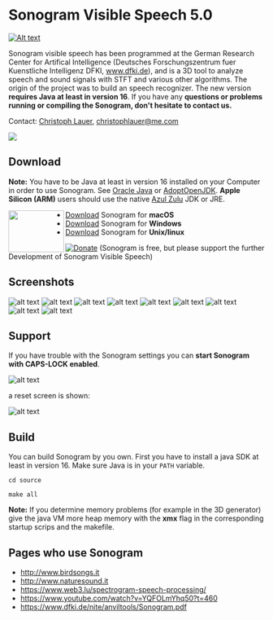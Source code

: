 # Sonogram Visible Speech 5.0
[![Alt text](images/Splash.png)](https://youtu.be/jDCRvBTwXuE)

Sonogram visible speech has been programmed at the German Research Center for Artifical Intelligence  (Deutsches Forschungszentrum fuer Kuenstliche Intelligenz DFKI, www.dfki.de), and is a 3D tool to analyze speech and sound signals with STFT and various other algorithms. The origin of the project was to build an speech recognizer. The new version **requires Java at least in version 16**. If you have any **questions or problems running or compiling the Sonogram, don't hesitate to contact us.**

Contact: [Christoph Lauer](https://christoph-lauer.github.io), christophlauer@me.com

![](https://komarev.com/ghpvc/?username=Christoph-Lauer&color=blue&label=Page+Views)

## Download
**Note:** You have to be Java at least in version 16 installed on your Computer in order to use Sonogram. See [Oracle Java](https://www.oracle.com/java/technologies/javase-jdk16-downloads.html) or [AdoptOpenJDK](https://adoptopenjdk.net). __Apple Silicon (ARM)__ users should use the native [Azul Zulu](https://www.azul.com/downloads/) JDK or JRE. 

<img align="left" width="109" height="82" padding="10" src="images/SonogramIcon.png">

* [Download](https://github.com/Christoph-Lauer/Sonogram/releases/download/v5.0/SonogramMacOS.zip) Sonogram for **macOS**
* [Download](https://github.com/Christoph-Lauer/Sonogram/releases/download/v5.0/SonogramWindows.zip) Sonogram for **Windows**
* [Download](https://github.com/Christoph-Lauer/Sonogram/releases/download/v5.0/SonogramUnix.zip) Sonogram for **Unix/linux**

[![Donate](https://img.shields.io/badge/Donate-PayPal-green.svg)](https://www.paypal.com/cgi-bin/webscr?cmd=_s-xclick&hosted_button_id=NJ7YC6GJT5QJA) (Sonogram is free, but please support the further Development of Sonogram Visible Speech)

## Screenshots
![alt text](images/1.png)
![alt text](images/2.png)
![alt text](images/6.png)
![alt text](images/3.png)
![alt text](images/4.png)
![alt text](images/5.png)
![alt text](images/7.png)
![alt text](images/8.png)
![alt text](images/9.gif)

## Support
If you have trouble with the Sonogram settings you can **start Sonogram with CAPS-LOCK enabled**.

![alt text](images/cl1.jpeg)                 

a reset screen is shown:

![alt text](images/cl2.png)                 


## Build
You can build Sonogram by you own. First you have to install a java SDK at least in version 16. Make sure Java is in your `PATH` variable.

`cd source`

`make all`

**Note:** If you determine memory problems (for example in the 3D generator) give the java VM more heap memory with the **xmx** flag in the corresponding startup scrips and the makefile.

## Pages who use Sonogram
* http://www.birdsongs.it
* http://www.naturesound.it
* https://www.web3.lu/spectrogram-speech-processing/
* https://www.youtube.com/watch?v=YQFOLmYhq50?t=460
* https://www.dfki.de/nite/anviltools/Sonogram.pdf
